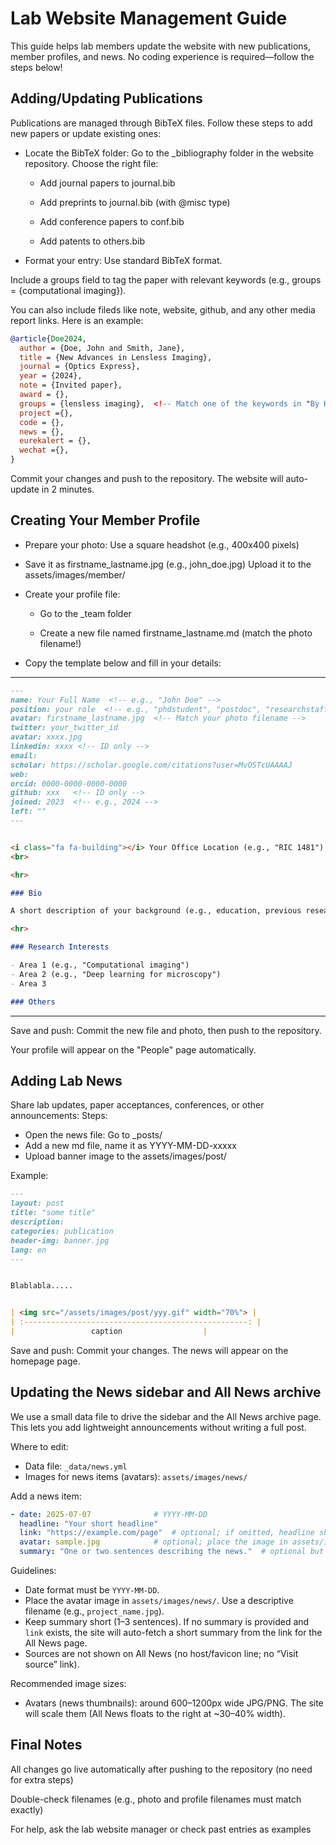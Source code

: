 # Lab Website Management Guide

This guide helps lab members update the website with new publications, member profiles, and news. No coding experience is required—follow the steps below!

## Adding/Updating Publications

Publications are managed through BibTeX files. Follow these steps to add new papers or update existing ones:

- Locate the BibTeX folder: Go to the _bibliography folder in the website repository.
  Choose the right file:

  - Add journal papers to journal.bib

  - Add preprints to journal.bib (with @misc type)

  - Add conference papers to conf.bib

  - Add patents to others.bib

- Format your entry: Use standard BibTeX format. 

Include a groups field to tag the paper with relevant keywords (e.g., groups = {computational imaging}).

You can also include fileds like note, website, github, and any other media report links. Here is an example:

```bibtex
@article{Doe2024,
  author = {Doe, John and Smith, Jane},
  title = {New Advances in Lensless Imaging},
  journal = {Optics Express},
  year = {2024},
  note = {Invited paper},
  award = {},
  groups = {lensless imaging},  <!-- Match one of the keywords in "By Key Words" tab -->
  project ={},
  code = {},
  news = {},
  eurekalert = {},
  wechat ={},
}
```

Commit your changes and push to the repository. The website will auto-update in 2 minutes.

## Creating Your Member Profile

  - Prepare your photo:
    Use a square headshot (e.g., 400x400 pixels)

  - Save it as firstname_lastname.jpg (e.g., john_doe.jpg)
    Upload it to the assets/images/member/

  - Create your profile file:

    - Go to the _team folder

    - Create a new file named firstname_lastname.md (match the photo filename!)
- Copy the template below and fill in your details:

---

```markdown
---
name: Your Full Name  <!-- e.g., "John Doe" -->
position: your role  <!-- e.g., "phdstudent", "postdoc", "researchstaff" -->
avatar: firstname_lastname.jpg  <!-- Match your photo filename -->
twitter: your_twitter_id 
avatar: xxxx.jpg
linkedin: xxxx <!-- ID only -->
email: 
scholar: https://scholar.google.com/citations?user=MvOSTcUAAAAJ
web: 
orcid: 0000-0000-0000-0000
github: xxx   <!-- ID only -->
joined: 2023  <!-- e.g., 2024 -->
left: ""
---


<i class="fa fa-building"></i> Your Office Location (e.g., "RIC 1481")
<br>

<hr>

### Bio

A short description of your background (e.g., education, previous research, interests). Keep it brief!

<hr>

### Research Interests

- Area 1 (e.g., "Computational imaging")
- Area 2 (e.g., "Deep learning for microscopy")
- Area 3

### Others

```

---

Save and push: Commit the new file and photo, then push to the repository. 

Your profile will appear on the "People" page automatically.



## Adding Lab News
Share lab updates, paper acceptances, conferences, or other announcements:
Steps:

- Open the news file: Go to _posts/
- Add a new md file, name it as YYYY-MM-DD-xxxxx  <!-- e.g., 2024-06-15 -->
- Upload banner image to the assets/images/post/

Example:

```markdown
---
layout: post
title: "some title"
description: 
categories: publication
header-img: banner.jpg
lang: en
---


Blablabla.....


| <img src="/assets/images/post/yyy.gif" width="70%"> |
| :--------------------------------------------------: |
|                 caption                  |
```


Save and push: Commit your changes. The news will appear on the homepage page.

## Updating the News sidebar and All News archive

We use a small data file to drive the sidebar and the All News archive page. This lets you add lightweight announcements without writing a full post.

Where to edit:

- Data file: `_data/news.yml`
- Images for news items (avatars): `assets/images/news/`

Add a news item:

```yaml
- date: 2025-07-07              # YYYY-MM-DD
  headline: "Your short headline"
  link: "https://example.com/page"  # optional; if omitted, headline shows as plain text
  avatar: sample.jpg            # optional; place the image in assets/images/news/
  summary: "One or two sentences describing the news."  # optional but recommended
```

Guidelines:

- Date format must be `YYYY-MM-DD`.
- Place the avatar image in `assets/images/news/`. Use a descriptive filename (e.g., `project_name.jpg`).
- Keep summary short (1–3 sentences). If no summary is provided and `link` exists, the site will auto-fetch a short summary from the link for the All News page.
- Sources are not shown on All News (no host/favicon line; no “Visit source” link).

Recommended image sizes:

- Avatars (news thumbnails): around 600–1200px wide JPG/PNG. The site will scale them (All News floats to the right at ~30–40% width).




## Final Notes

All changes go live automatically after pushing to the repository (no need for extra steps)

Double-check filenames (e.g., photo and profile filenames must match exactly)

For help, ask the lab website manager or check past entries as examples







